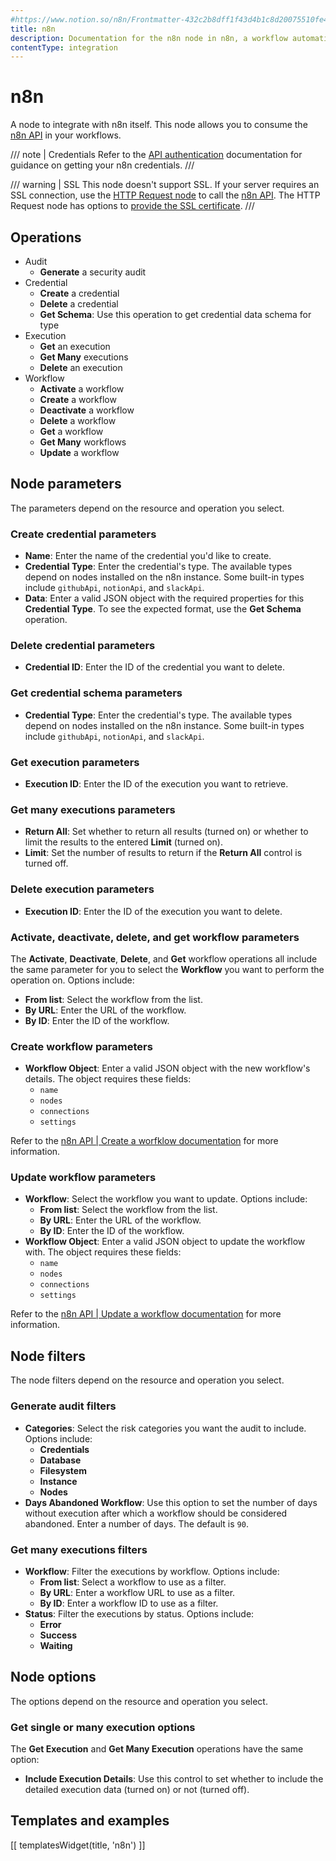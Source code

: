 ```yaml
---
#https://www.notion.so/n8n/Frontmatter-432c2b8dff1f43d4b1c8d20075510fe4
title: n8n
description: Documentation for the n8n node in n8n, a workflow automation platform. Includes guidance on usage, and links to examples.
contentType: integration
---
```


# n8n

A node to integrate with n8n itself. This node allows you to consume the [n8n API](/api/) in your workflows.

/// note | Credentials
Refer to the [API authentication](/api/authentication/) documentation for guidance on getting your n8n credentials.
///

/// warning | SSL
This node doesn't support SSL. If your server requires an SSL connection, use the [HTTP Request node](/integrations/builtin/core-nodes/n8n-nodes-base.httprequest/) to call the [n8n API](/api/).
The HTTP Request node has options to [provide the SSL certificate](/integrations/builtin/credentials/httprequest/#provide-an-ssl-certificate).
///

## Operations

* Audit
	* **Generate** a security audit
* Credential
	* **Create** a credential
	* **Delete** a credential
	* **Get Schema**: Use this operation to get credential data schema for type
* Execution
	* **Get** an execution
	* **Get Many** executions
	* **Delete** an execution
* Workflow
	* **Activate** a workflow
	* **Create** a workflow
	* **Deactivate** a workflow
	* **Delete** a workflow
	* **Get** a workflow
	* **Get Many** workflows
	* **Update** a workflow

## Node parameters

The parameters depend on the resource and operation you select.

### Create credential parameters

* **Name**: Enter the name of the credential you'd like to create.
* **Credential Type**: Enter the credential's type. The available types depend on nodes installed on the n8n instance. Some built-in types include `githubApi`, `notionApi`, and `slackApi`.
* **Data**: Enter a valid JSON object with the required properties for this **Credential Type**. To see the expected format, use the **Get Schema** operation.

### Delete credential parameters

* **Credential ID**: Enter the ID of the credential you want to delete.

### Get credential schema parameters

* **Credential Type**: Enter the credential's type. The available types depend on nodes installed on the n8n instance. Some built-in types include `githubApi`, `notionApi`, and `slackApi`.

### Get execution parameters

* **Execution ID**: Enter the ID of the execution you want to retrieve.

### Get many executions parameters

* **Return All**: Set whether to return all results (turned on) or whether to limit the results to the entered **Limit** (turned on).
* **Limit**: Set the number of results to return if the **Return All** control is turned off.

### Delete execution parameters

* **Execution ID**: Enter the ID of the execution you want to delete.

### Activate, deactivate, delete, and get workflow parameters

The **Activate**, **Deactivate**, **Delete**, and **Get** workflow operations all include the same parameter for you to select the **Workflow** you want to perform the operation on. Options include:

* **From list**: Select the workflow from the list.
* **By URL**: Enter the URL of the workflow.
* **By ID**: Enter the ID of the workflow.

### Create workflow parameters

* **Workflow Object**: Enter a valid JSON object with the new workflow's details. The object requires these fields:
	* `name`
	* `nodes`
	* `connections`
	* `settings`

Refer to the [n8n API | Create a worfklow documentation](/api/api-reference/#tag/Workflow/paths/~1workflows/post) for more information.

### Update workflow parameters

* **Workflow**: Select the workflow you want to update. Options include:
	* **From list**: Select the workflow from the list.
	* **By URL**: Enter the URL of the workflow.
	* **By ID**: Enter the ID of the workflow.
* **Workflow Object**: Enter a valid JSON object to update the workflow with. The object requires these fields:
	* `name`
	* `nodes`
	* `connections`
	* `settings`

Refer to the [n8n API | Update a workflow documentation](https://docs.n8n.io/api/api-reference/#tag/Workflow/paths/~1workflows~1%7Bid%7D/put) for more information.

## Node filters

The node filters depend on the resource and operation you select.

### Generate audit filters

* **Categories**: Select the risk categories you want the audit to include. Options include:
	* **Credentials**
	* **Database**
	* **Filesystem**
	* **Instance**
	* **Nodes**
* **Days Abandoned Workflow**: Use this option to set the number of days without execution after which a workflow should be considered abandoned. Enter a number of days. The default is `90`.

### Get many executions filters

* **Workflow**: Filter the executions by workflow. Options include:
	* **From list**: Select a workflow to use as a filter.
	* **By URL**: Enter a workflow URL to use as a filter.
	* **By ID**: Enter a workflow ID to use as a filter.
* **Status**: Filter the executions by status. Options include:
	* **Error**
	* **Success**
	* **Waiting**

## Node options

The options depend on the resource and operation you select.

### Get single or many execution options

The **Get Execution** and **Get Many Execution** operations have the same option:

* **Include Execution Details**: Use this control to set whether to include the detailed execution data (turned on) or not (turned off).

## Templates and examples

<!-- see https://www.notion.so/n8n/Pull-in-templates-for-the-integrations-pages-37c716837b804d30a33b47475f6e3780 -->
[[ templatesWidget(title, 'n8n') ]]
